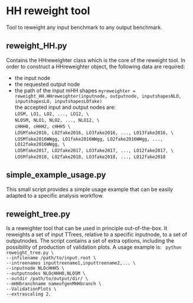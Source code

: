 # HH reweight tool     
Tool to reweight any input benchmark to any output benchmark.   

## reweight_HH.py     
Contains the HHreweighter class which is the core of the reweight tool. 
In order to construct a HHreweighter object, the following data are required:
* the input node 
* the requested output node      
* the path of the input mHH shapes
` myreweighter = reweight_HH.HHreweighter(inputnode, outputnode, inputshapesNLO, inputshapesLO, inputshapesLOfake) `      
the accepted input and output nodes are:     
`LOSM, LO1, LO2, ..., LO12, \`       
`NLOSM, NLO1, NLO2, ..., NLO12, \`       
`cHHH0, cHHH2, cHHH5 \`       
`LOSMfake2016, LO2fake2016, LO3fake2016, ..., LO13fake2016, \`      
`LOSMfake2016WWgg, LO1fake2016WWgg, LO2fake2016WWgg, ..., LO12fake2016WWgg, \`     
`LOSMfake2017, LO2fake2017, LO3fake2017, ..., LO12fake2017, \`      
`LOSMfake2018, LO2fake2018, LO3fake2018, ..., LO12fake2018 `      


## simple_example_usage.py     
This small script provides a simple usage example that can be easily  adapted to a specific analysis workflow.

## reweight_tree.py     
Is a reweighter tool that can be used in principle out-of-the-box. It reweights a set of
input TTrees, relative to a specific inputnode, to a set of outputnodes. The script contains
a set of extra options, including the possibility of production of validation plots. A usage example is:
` python reweight_tree.py \`     
`--infilename /path/to/input.root \`      
`--intreenames inputtreename1,inputtreename2,... \`     
`--inputnode NLOcHHH5 \`      
`--outputnodes NLOcHHH0,NLOSM \`     
`--outdir /path/to/output/dir/ \`     
`--mHHbranchname nameofgenMHHbranch \`      
`--ValidationPlots \`      
`--extrascaling 2. `        
